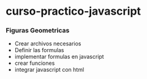 # curso-practico-javascript

### Figuras Geometricas
- Crear archivos necesarios
- Definir las formulas
- implementar formulas en javascript
- crear funciones
- integrar javascript con html